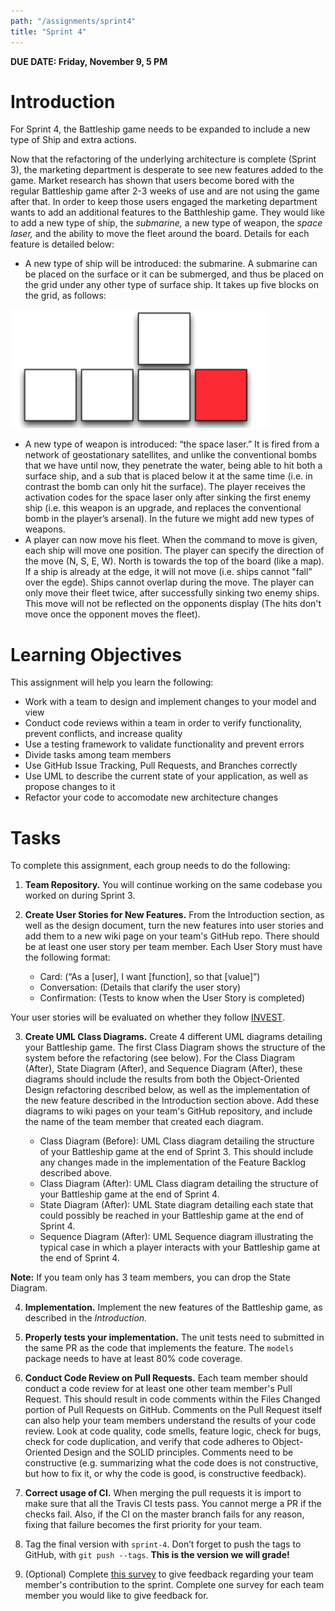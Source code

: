 ```yaml
---
path: "/assignments/sprint4"
title: "Sprint 4"
---
```


**DUE DATE: Friday, November 9, 5 PM**

# Introduction

For Sprint 4, the Battleship game needs to be expanded to include a new type of Ship and extra actions.

Now that the refactoring of the underlying architecture is complete (Sprint 3), the marketing department is desperate to see new features added to the game. Market research has shown that users become bored with the regular Battleship game after 2-3 weeks of use and are not using the game after that. In order to keep those users engaged the marketing department wants to add an additional features to the Batthleship game. They would like to add a new type of ship, the *submarine,* a new type of weapon, the *space laser,* and the ability to move the fleet around the board. Details for each feature is detailed below:

- A new type of ship will be introduced: the submarine. A submarine can be placed on the surface or it can be submerged, and thus be placed on the grid under any other type of surface ship. It takes up five blocks on the grid, as follows:

![](/images/submarine.png)

- A new type of weapon is introduced: “the space laser.” It is fired from a network of geostationary satellites, and unlike the conventional bombs that we have until now, they penetrate the water, being able to hit both a surface ship, and a sub that is placed below it at the same time (i.e. in contrast the bomb can only hit the surface). The player receives the activation codes for the space laser only after sinking the first enemy ship (i.e. this weapon is an upgrade, and replaces the conventional bomb in the player’s arsenal). In the future we might add new types of weapons.
- A player can now move his fleet. When the command to move is given, each ship will move one position. The player can specify the direction of the move (N, S, E, W). North is towards the top of the board (like a map). If a ship is already at the edge, it will not move (i.e. ships cannot "fall" over the egde). Ships cannot overlap during the move. The player can only move their fleet twice, after successfully sinking two enemy ships. This move will not be reflected on the opponents display (The hits don't move once the opponent moves the fleet).

# Learning Objectives

This assignment will help you learn the following:

- Work with a team to design and implement changes to your model and view
- Conduct code reviews within a team in order to verify functionality, prevent conflicts, and increase quality
- Use a testing framework to validate functionality and prevent errors
- Divide tasks among team members
- Use GitHub Issue Tracking, Pull Requests, and Branches correctly
- Use UML to describe the current state of your application, as well as propose changes to it
- Refactor your code to accomodate new architecture changes

# Tasks

To complete this assignment, each group needs to do the following:

1. **Team Repository.** You will continue working on the same codebase you worked on during Sprint 3.

2. **Create User Stories for New Features.** From the Introduction section, as well as the design document, turn the new features into user stories and add them to a new wiki page on your team's GitHub repo. There should be at least one user story per team member. Each User Story must have the following format:

    - Card: (“As a [user], I want [function], so that [value]”)
    - Conversation: (Details that clarify the user story) 
    - Confirmation: (Tests to know when the User Story is completed)

Your user stories will be evaluated on whether they follow [INVEST](https://xp123.com/articles/invest-in-good-stories-and-smart-tasks/).

3. **Create UML Class Diagrams.** Create 4 different UML diagrams detailing your Battleship game. The first Class Diagram shows the structure of the system before the refactoring (see below). For the Class Diagram (After), State Diagram (After), and Sequence Diagram (After), these diagrams should include the results from both the Object-Oriented Design refactoring described below, as well as the implementation of the new feature described in the Introduction section above. Add these diagrams to wiki pages on your team's GitHub repository, and include the name of the team member that created each diagram.

    - Class Diagram (Before): UML Class diagram detailing the structure of your Battleship game at the end of Sprint 3. This should include any changes made in the implementation of the Feature Backlog described above.
    - Class Diagram (After): UML Class diagram detailing the structure of your Battleship game at the end of Sprint 4.
    - State Diagram (After): UML State diagram detailing each state that could possibly be reached in your Battleship game at the end of Sprint 4. 
    - Sequence Diagram (After): UML Sequence diagram illustrating the typical case in which a player interacts with your Battleship game at the end of Sprint 4.

**Note:** If you team only has 3 team members, you can drop the State Diagram.

4. **Implementation.** Implement the new features of the Battleship game, as described in the *Introduction.*

5. **Properly tests your implementation.** The unit tests need to submitted in the same PR as the code that implements the feature. The `models` package needs to have at least 80% code coverage.

6. **Conduct Code Review on Pull Requests.** Each team member should conduct a code review for at least one other team member's Pull Request. This should result in code comments within the Files Changed portion of Pull Requests on GitHub. Comments on the Pull Request itself can also help your team members understand the results of your code review. Look at code quality, code smells, feature logic, check for bugs, check for code duplication, and verify that code adheres to Object-Oriented Design and the SOLID principles. Comments need to be constructive (e.g. summarizing what the code does is not 
constructive, but how to fix it, or why the code is good, is constructive feedback).

7. **Correct usage of CI.** When merging the pull requests it is import to make sure that all the Travis CI tests pass. You cannot merge a PR if the checks fail. Also, if the CI on the master branch fails for any reason, fixing that failure becomes the first priority for your team.

8. Tag the final version with `sprint-4`. Don’t forget to push the tags to GitHub, with `git push --tags`. **This is the version we will grade!**

9. (Optional) Complete [this survey](https://goo.gl/forms/jzvDOPanWHOMLjBq1) to give feedback regarding your team member's contribution to the sprint. Complete one survey for each team member you would like to give feedback for.
